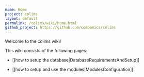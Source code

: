 ```yaml
---
name: Home
project: colims
layout: default
permalink: /colims/wiki/home.html
github_project: https://github.com/compomics/colims
---
```


Welcome to the colims wiki!



This wiki consists of the following pages:

  * [[how to setup the database|DatabaseRequirementsAndSetup]]

  * [[how to setup and use the modules|ModulesConfiguration]]
